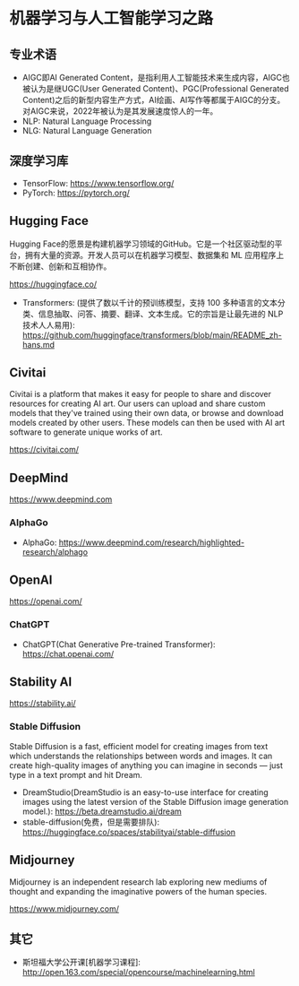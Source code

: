 # 机器学习与人工智能学习之路

## 专业术语

* AIGC即AI Generated Content，是指利用人工智能技术来生成内容，AIGC也被认为是继UGC(User Generated Content)、PGC(Professional Generated Content)之后的新型内容生产方式，AI绘画、AI写作等都属于AIGC的分支。对AIGC来说，2022年被认为是其发展速度惊人的一年。
* NLP: Natural Language Processing
* NLG: Natural Language Generation

## 深度学习库

* TensorFlow: <https://www.tensorflow.org/>
* PyTorch: <https://pytorch.org/>

## Hugging Face

Hugging Face的愿景是构建机器学习领域的GitHub。它是一个社区驱动型的平台，拥有大量的资源。开发人员可以在机器学习模型、数据集和 ML 应用程序上不断创建、创新和互相协作。

<https://huggingface.co/>

* Transformers: (提供了数以千计的预训练模型，支持 100 多种语言的文本分类、信息抽取、问答、摘要、翻译、文本生成。它的宗旨是让最先进的 NLP 技术人人易用): <https://github.com/huggingface/transformers/blob/main/README_zh-hans.md>

## Civitai

Civitai is a platform that makes it easy for people to share and discover resources for creating AI art. Our users can upload and share custom models that they've trained using their own data, or browse and download models created by other users. These models can then be used with AI art software to generate unique works of art.

<https://civitai.com/>

## DeepMind

<https://www.deepmind.com>

### AlphaGo

* AlphaGo: <https://www.deepmind.com/research/highlighted-research/alphago>

## OpenAI

<https://openai.com/>

### ChatGPT

* ChatGPT(Chat Generative Pre-trained Transformer): <https://chat.openai.com/>

## Stability AI

<https://stability.ai/>

### Stable Diffusion

Stable Diffusion is a fast, efficient model for creating images from text which understands the relationships between words and images. It can create high-quality images of anything you can imagine in seconds — just type in a text prompt and hit Dream.

* DreamStudio(DreamStudio is an easy-to-use interface for creating images using the latest version of the Stable Diffusion image generation model.): <https://beta.dreamstudio.ai/dream>
* stable-diffusion(免费，但是需要排队): <https://huggingface.co/spaces/stabilityai/stable-diffusion>

## Midjourney

Midjourney is an independent research lab exploring new mediums of thought and expanding the imaginative powers of the human species.

<https://www.midjourney.com/>

## 其它

* 斯坦福大学公开课[机器学习课程]: <http://open.163.com/special/opencourse/machinelearning.html>
